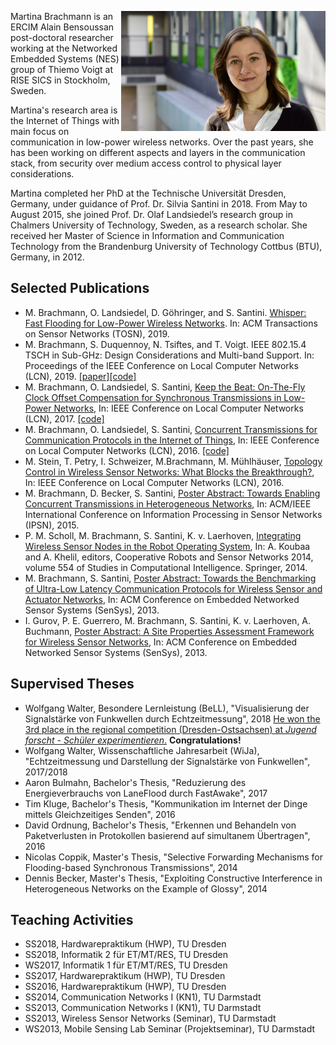 <img style="float:right;" src="Profilbild.jpg" alt="Martina Brachmann | Copyright Dr. Oliver Knodel" width="327"/> Martina Brachmann is an ERCIM Alain Bensoussan post-doctoral researcher working at the Networked Embedded Systems (NES) group of Thiemo Voigt at RISE SICS in Stockholm, Sweden.

Martina's research area is the Internet of Things with main focus on communication in low-power wireless networks. Over the past years, she has been working on different aspects and layers in the communication stack, from security over medium access control to physical layer considerations.

Martina completed her PhD at the Technische Universität Dresden, Germany, under guidance of Prof. Dr. Silvia Santini in 2018. From May to August 2015, she joined Prof. Dr. Olaf Landsiedel’s research group in Chalmers University of Technology, Sweden, as a research scholar. She received her Master of Science in Information and Communication Technology from the Brandenburg University of Technology Cottbus (BTU), Germany, in 2012.

## Selected Publications
   * M. Brachmann, O. Landsiedel, D. Göhringer, and S. Santini. [Whisper: Fast Flooding for Low-Power Wireless Networks](https://dl.acm.org/citation.cfm?id=3356341). In: ACM Transactions on Sensor Networks (TOSN), 2019.
   * M. Brachmann, S. Duquennoy, N. Tsiftes, and T. Voigt. IEEE 802.15.4 TSCH in Sub-GHz: Design Considerations and Multi-band Support. In: Proceedings of the IEEE Conference on Local Computer Networks (LCN), 2019. [[paper]](https://e-archivo.uc3m.es/bitstream/handle/10016/29060/tsch_IEEE_2019_ps.pdf?sequence=1)[[code]](https://github.com/martinabr/multi-phy-tsch)
   * M. Brachmann, O. Landsiedel, S. Santini, [Keep the Beat: On-The-Fly Clock Offset Compensation for Synchronous Transmissions in Low-Power Networks](https://ieeexplore.ieee.org/document/8109370), In: IEEE Conference on Local Computer Networks (LCN), 2017. [[code]](https://github.com/martinabr/flock)
   * M. Brachmann, O. Landsiedel, S. Santini, [Concurrent Transmissions for Communication Protocols in the Internet of Things](https://ieeexplore.ieee.org/document/7796815), In: IEEE Conference on Local Computer Networks (LCN), 2016. [[code]](https://github.com/martinabr/laneflood)
   * M. Stein, T. Petry, I. Schweizer, M.Brachmann, M. Mühlhäuser, [Topology Control in Wireless Sensor Networks: What Blocks the Breakthrough?](https://ieeexplore.ieee.org/document/7796813), In: IEEE Conference on Local Computer Networks (LCN), 2016.
   * M. Brachmann, D. Becker, S. Santini, [Poster Abstract: Towards Enabling Concurrent Transmissions in Heterogeneous Networks](https://dl.acm.org/citation.cfm?id=2737164), In: ACM/IEEE International Conference on Information Processing in Sensor Networks (IPSN), 2015.
   * P. M. Scholl, M. Brachmann, S. Santini, K. v. Laerhoven, [Integrating Wireless Sensor Nodes in the Robot Operating System](https://link.springer.com/chapter/10.1007/978-3-642-55029-4_7), In: A. Koubaa and A. Khelil, editors, Cooperative Robots and Sensor Networks 2014, volume 554 of Studies in Computational Intelligence. Springer, 2014.
   * M. Brachmann, S. Santini, [Poster Abstract: Towards the Benchmarking of Ultra-Low Latency Communication Protocols for Wireless Sensor and Actuator Networks](https://dl.acm.org/citation.cfm?id=2517430), In: ACM Conference on Embedded Networked Sensor Systems (SenSys), 2013.
   * I. Gurov, P. E. Guerrero, M. Brachmann, S. Santini, K. v. Laerhoven, A. Buchmann, [Poster Abstract: A Site Properties Assessment Framework for Wireless Sensor Networks](https://dl.acm.org/citation.cfm?id=2517400), In: ACM Conference on Embedded Networked Sensor Systems (SenSys), 2013. 

## Supervised Theses
  * Wolfgang Walter, Besondere Lernleistung (BeLL), "Visualisierung der Signalstärke von Funkwellen durch Echtzeitmessung", 2018 [He won the 3rd place in the regional competition (Dresden-Ostsachsen) at *Jugend forscht - Schüler experimentieren*.](https://jufo-dresden.de/projekt/teilnehmer/matheinfo/M1) **Congratulations!**
  * Wolfgang Walter, Wissenschaftliche Jahresarbeit (WiJa), "Echtzeitmessung und Darstellung der Signalstärke von Funkwellen", 2017/2018
  * Aaron Bulmahn, Bachelor's Thesis, "Reduzierung des Energieverbrauchs von LaneFlood durch FastAwake", 2017
  * Tim Kluge, Bachelor's Thesis, "Kommunikation im Internet der Dinge mittels Gleichzeitiges Senden", 2016
  * David Ordnung, Bachelor's Thesis, "Erkennen und Behandeln von Paketverlusten in Protokollen basierend auf simultanem Übertragen", 2016
  * Nicolas Coppik, Master's Thesis, "Selective Forwarding Mechanisms for Flooding-based Synchronous Transmissions", 2014
  * Dennis Becker, Master's Thesis, "Exploiting Constructive Interference in Heterogeneous Networks on the Example of Glossy", 2014
  
## Teaching Activities
   * SS2018, Hardwarepraktikum (HWP), TU Dresden
   * SS2018, Informatik 2 für ET/MT/RES, TU Dresden
   * WS2017, Informatik 1 für ET/MT/RES, TU Dresden
   * SS2017, Hardwarepraktikum (HWP), TU Dresden
   * SS2016, Hardwarepraktikum (HWP), TU Dresden
   * SS2014, Communication Networks I (KN1), TU Darmstadt
   * SS2013, Communication Networks I (KN1), TU Darmstadt
   * SS2013, Wireless Sensor Networks (Seminar), TU Darmstadt
   * WS2013, Mobile Sensing Lab Seminar (Projektseminar), TU Darmstadt

